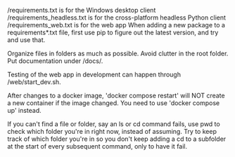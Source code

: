 /requirements.txt is for the Windows desktop client
/requirements_headless.txt is for the cross-platform headless Python client
/requirements_web.txt is for the web app
When adding a new package to a requirements*.txt file, first use pip to figure out the latest version, and try and use that.

Organize files in folders as much as possible. 
Avoid clutter in the root folder. 
Put documentation under /docs/.

Testing of the web app in development can happen through /web/start_dev.sh.

After changes to a docker image, 'docker compose restart' will NOT create a new container if the image changed. You need to use 'docker compose up' instead.

If you can't find a file or folder, say an ls or cd command fails, use pwd to check which folder you're in right now, instead of assuming.
Try to keep track of which folder you're in so you don't keep adding a cd to a subfolder at the start of every subsequent command, only to have it fail.